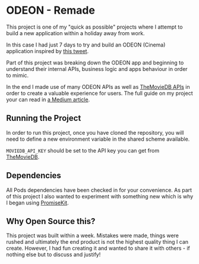 # ODEON - Remade

This project is one of my "quick as possible" projects where I attempt to build
a new application within a holiday away from work.

In this case I had just 7 days to try and build an ODEON (Cinema) application inspired
by [this tweet](https://twitter.com/flawlessappio/status/1072084792483684352).

Part of this project was breaking down the ODEON app and beginning to understand their
internal APIs, business logic and apps behaviour in order to mimic.

In the end I made use of many ODEON APIs as well as [TheMovieDB APIs](https://www.themoviedb.org/)
in order to create a valuable experience for users. The full guide on my project your can read in [a Medium article](https://medium.com/flawless-app-stories/a-christmas-challenge-a-cinema-app-in-just-7-days-1c9aa998e765).

## Running the Project

In order to run this project, once you have cloned the repository, you will need to
define a new environment variable in the shared scheme available.

`MOVIEDB_API_KEY` should be set to the API key you can get from [TheMovieDB](https://www.themoviedb.org/account/signup).

## Dependencies

All Pods dependencies have been checked in for your convenience. As part of this project
I also wanted to experiment with something new which is why I began using [PromiseKit](https://github.com/mxcl/PromiseKit).

## Why Open Source this?

This project was built within a week. Mistakes were made, things were rushed and ultimately
the end product is not the highest quality thing I can create. However, I had fun creating
it and wanted to share it with others - if nothing else but to discuss and justify!
